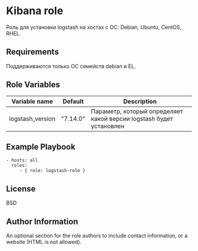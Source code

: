 Kibana role
=========

Роль для установки logstash на хостах с ОС: Debian, Ubuntu, CentOS, RHEL.


Requirements
------------

Поддерживаются только ОС семейств debian и EL.

Role Variables
--------------

| Variable name    | Default | Description                                                         |
|------------------|----------|---------------------------------------------------------------------|
| logstash_version | "7.14.0" | Параметр, который определяет какой версии logstash будет установлен |

Example Playbook
----------------

    - hosts: all
      roles:
         - { role: logstash-role }

License
-------

BSD

Author Information
------------------

An optional section for the role authors to include contact information, or a website (HTML is not allowed).
